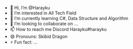 - 👋 Hi, I’m @Harayku
- 👀 I’m interested in All Tech Field
- 🌱 I’m currently learning C#, Data Structure and Algorithm
- 💞️ I’m looking to collaborate on ...
- 📫 How to reach me Discord Harayku#harayku
- 😄 Pronouns: Skibid Dragon
- ⚡ Fun fact: ...

<!---
Harayku/Harayku is a ✨ special ✨ repository because its `README.md` (this file) appears on your GitHub profile.
You can click the Preview link to take a look at your changes.
--->

